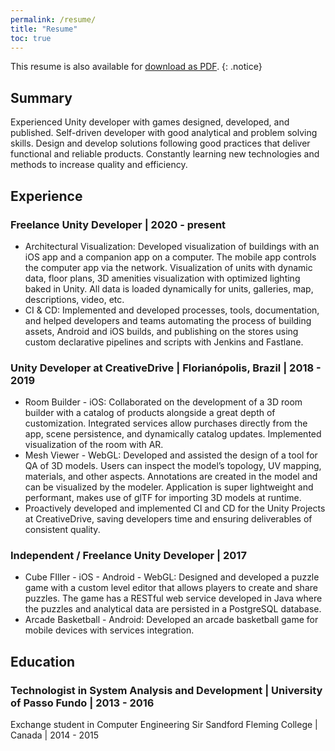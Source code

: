 ```yaml
---
permalink: /resume/
title: "Resume"
toc: true
---
```


This resume is also available for [download as PDF](/assets/EduardoLauerResume.pdf).
{: .notice} 

## Summary

Experienced Unity developer with games designed, developed, and published. Self-driven developer with good analytical and problem solving skills. Design and develop solutions following good practices that deliver functional and reliable products. Constantly learning new technologies and methods to increase quality and efficiency.

## Experience

### Freelance Unity Developer | 2020 - present
- Architectural Visualization: Developed visualization of buildings with an iOS app and a companion app on a computer. The mobile app controls the computer app via the network. Visualization of units with dynamic data, floor plans, 3D amenities visualization with optimized lighting baked in Unity. All data is loaded dynamically for units, galleries, map, descriptions, video, etc.
- CI & CD: Implemented and developed processes, tools, documentation, and helped developers and teams automating the process of building assets, Android and iOS builds, and publishing on the stores using custom declarative pipelines and scripts with Jenkins and Fastlane.

### Unity Developer at CreativeDrive | Florianópolis, Brazil | 2018 - 2019
- Room Builder - iOS: Collaborated on the development of a 3D room builder with a catalog of products alongside a great depth of customization. Integrated services allow purchases directly from the app, scene persistence, and dynamically catalog updates. Implemented visualization of the room with AR.
- Mesh Viewer - WebGL: Developed and assisted the design of a tool for QA of 3D models. Users can inspect the model’s topology, UV mapping, materials, and other aspects. Annotations are created in the model and can be visualized by the modeler. Application is super lightweight and performant, makes use of glTF for importing 3D models at runtime.
- Proactively developed and implemented CI and CD for the Unity Projects at CreativeDrive, saving developers time and ensuring deliverables of consistent quality.

### Independent / Freelance Unity Developer | 2017
- Cube FIller - iOS - Android - WebGL: Designed and developed a puzzle game with a custom level editor that allows players to create and share puzzles. The game has a RESTful web service developed in Java where the puzzles and analytical data are persisted in a PostgreSQL database.
- Arcade Basketball - Android: Developed an arcade basketball game for mobile devices with services integration.

## Education

### Technologist in System Analysis and Development | University of Passo Fundo | 2013 - 2016
Exchange student in Computer Engineering Sir Sandford Fleming College | Canada  | 2014 - 2015
